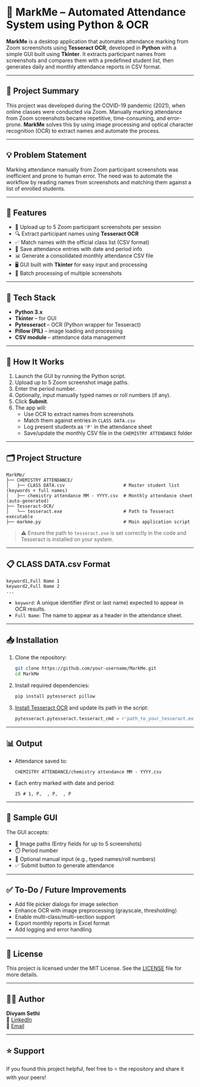 # 🧠 MarkMe – Automated Attendance System using Python & OCR

**MarkMe** is a desktop application that automates attendance marking from Zoom screenshots using **Tesseract OCR**, developed in **Python** with a simple GUI built using **Tkinter**. It extracts participant names from screenshots and compares them with a predefined student list, then generates daily and monthly attendance reports in CSV format.

---

## 📌 Project Summary

This project was developed during the COVID-19 pandemic (2021), when online classes were conducted via Zoom. Manually marking attendance from Zoom screenshots became repetitive, time-consuming, and error-prone. **MarkMe** solves this by using image processing and optical character recognition (OCR) to extract names and automate the process.

---

## 💡 Problem Statement

Marking attendance manually from Zoom participant screenshots was inefficient and prone to human error. The need was to automate the workflow by reading names from screenshots and matching them against a list of enrolled students.

---

## 🔧 Features

- 📸 Upload up to 5 Zoom participant screenshots per session  
- 🔍 Extract participant names using **Tesseract OCR**  
- ✅ Match names with the official class list (CSV format)  
- 📅 Save attendance entries with date and period info  
- 📊 Generate a consolidated monthly attendance CSV file  
- 🖥️ GUI built with **Tkinter** for easy input and processing  
- 📂 Batch processing of multiple screenshots  

---

## 🧰 Tech Stack

- **Python 3.x**
- **Tkinter** – for GUI
- **Pytesseract** – OCR (Python wrapper for Tesseract)
- **Pillow (PIL)** – image loading and processing
- **CSV module** – attendance data management

---

## 🚀 How It Works

1. Launch the GUI by running the Python script.
2. Upload up to 5 Zoom screenshot image paths.
3. Enter the period number.
4. Optionally, input manually typed names or roll numbers (if any).
5. Click **Submit**.
6. The app will:
   - Use OCR to extract names from screenshots
   - Match them against entries in `CLASS DATA.csv`
   - Log present students as `'P'` in the attendance sheet
   - Save/update the monthly CSV file in the `CHEMISTRY ATTENDANCE` folder

---

## 🗂️ Project Structure

```
MarkMe/
├── CHEMISTRY ATTENDANCE/
│   ├── CLASS DATA.csv                      # Master student list (keywords + full names)
│   ├── chemistry attendance MM - YYYY.csv  # Monthly attendance sheet (auto-generated)
├── Tesseract-OCR/
│   └── tesseract.exe                       # Path to Tesseract executable
├── markme.py                               # Main application script
```

> ⚠️ Ensure the path to `tesseract.exe` is set correctly in the code and Tesseract is installed on your system.

---

## 📋 CLASS DATA.csv Format

```
keyword1,Full Name 1
keyword2,Full Name 2
...
```

- `keyword`: A unique identifier (first or last name) expected to appear in OCR results.
- `Full Name`: The name to appear as a header in the attendance sheet.

---

## 📥 Installation

1. Clone the repository:
   ```bash
   git clone https://github.com/your-username/MarkMe.git
   cd MarkMe
   ```

2. Install required dependencies:
   ```bash
   pip install pytesseract pillow
   ```

3. [Install Tesseract OCR](https://github.com/tesseract-ocr/tesseract) and update its path in the script:
   ```python
   pytesseract.pytesseract.tesseract_cmd = r'path_to_your_tesseract.exe'
   ```

---

## 📊 Output

- Attendance saved to:
  ```
  CHEMISTRY ATTENDANCE/chemistry attendance MM - YYYY.csv
  ```
- Each entry marked with date and period:
  ```
  25 # 1, P,  , P,  , P
  ```

---

## 💬 Sample GUI

The GUI accepts:

- 📂 Image paths (Entry fields for up to 5 screenshots)
- ⏱️ Period number
- 📝 Optional manual input (e.g., typed names/roll numbers)
- ✅ Submit button to generate attendance

---

## ✅ To-Do / Future Improvements

- Add file picker dialogs for image selection
- Enhance OCR with image preprocessing (grayscale, thresholding)
- Enable multi-class/multi-section support
- Export monthly reports in Excel format
- Add logging and error handling

---

## 📄 License

This project is licensed under the MIT License. See the [LICENSE](LICENSE) file for more details.

---

## 👨‍💻 Author

**Divyam Sethi**  
🔗 [LinkedIn](https://www.linkedin.com/in/divyam-sethi-3a5141232)  
📧 [Email](mailto:divyamsethi1804@example.com)

---

## ⭐️ Support

If you found this project helpful, feel free to ⭐ the repository and share it with your peers!
